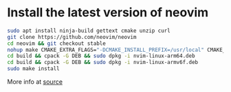 # Install the latest version of neovim

```bash
sudo apt install ninja-build gettext cmake unzip curl
git clone https://github.com/neovim/neovim
cd neovim && git checkout stable
nohup make CMAKE_EXTRA_FLAGS="-DCMAKE_INSTALL_PREFIX=/usr/local" CMAKE_BUILD_TYPE=RelWithDebInfo > output.log 2>&1 &
cd build && cpack -G DEB && sudo dpkg -i nvim-linux-arm64.deb
cd build && cpack -G DEB && sudo dpkg -i nvim-linux-armv6f.deb
sudo make install
```

More info at [source](https://github.com/neovim/neovim/blob/master/BUILD.md)
